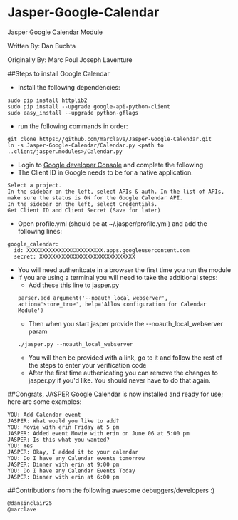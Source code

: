 Jasper-Google-Calendar
======================

Jasper Google Calendar Module

Written By: Dan Buchta

Originally By: Marc Poul Joseph Laventure

##Steps to install Google Calendar

* Install the following dependencies:
```
sudo pip install httplib2
sudo pip install --upgrade google-api-python-client
sudo easy_install --upgrade python-gflags
```
* run the following commands in order:
```
git clone https://github.com/marclave/Jasper-Google-Calendar.git
ln -s Jasper-Google-Calendar/Calendar.py <path to ..client/jasper.modules>/Calendar.py
```
* Login to [Google developer Console](https://console.developers.google.com/project) and complete the following
* The Client ID in Google needs to be for a native application.
```
Select a project.
In the sidebar on the left, select APIs & auth. In the list of APIs, make sure the status is ON for the Google Calendar API.
In the sidebar on the left, select Credentials.
Get Client ID and Client Secret (Save for later)
```
* Open profile.yml (should be at ~/.jasper/profile.yml) and add the following lines:
```
google_calendar:
  id: XXXXXXXXXXXXXXXXXXXXXXXX.apps.googleusercontent.com
  secret: XXXXXXXXXXXXXXXXXXXXXXXXXXXXXX
```
* You will need authenitcate in a browser the first time you run the module
* If you are using a terminal you will need to take the additional steps:
  * Add these this line to jasper.py
  ```
  parser.add_argument('--noauth_local_webserver', action='store_true', help='Allow configuration for Calendar Module')
  ```
  * Then when you start jasper provide the --noauth_local_webserver param
  ```
  ./jasper.py --noauth_local_webserver
  ```
  * You will then be provided with a link, go to it and follow the rest of the steps to enter your verification code
  * After the first time authenicating you can remove the changes to jasper.py if you'd like. You should never have to do that again.

##Congrats, JASPER Google Calendar is now installed and ready for use; here are some examples:
```
YOU: Add Calendar event
JASPER: What would you like to add?
YOU: Movie with erin Friday at 5 pm
JASPER: Added event Movie with erin on June 06 at 5:00 pm
JASPER: Is this what you wanted?
YOU: Yes
JASPER: Okay, I added it to your calendar
YOU: Do I have any Calendar events tomorrow
JASPER: Dinner with erin at 9:00 pm
YOU: Do I have any Calendar Events Today
JASPER: Dinner with erin at 6:00 pm
```
##Contributions from the following awesome debuggers/developers :)
```
@dansinclair25
@marclave
```
